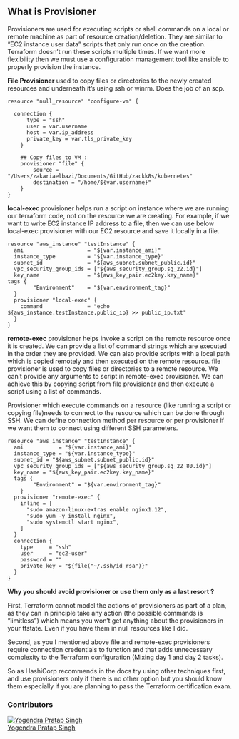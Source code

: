 ## What is Provisioner
Provisioners are used for executing scripts or shell commands on a local or remote machine as part of resource creation/deletion. They are similar to “EC2 instance user data” scripts that only run once on the creation. Terraform doesn’t run these scripts multiple times. If we want more flexibility then we must use a configuration management tool like ansible to properly provision the instance.

**File Provisioner** used to copy files or directories to the newly created resources and underneath it’s using ssh or winrm. Does the job of an scp.

```
resource "null_resource" "configure-vm" {

  connection {
      type = "ssh"
      user = var.username
      host = var.ip_address
      private_key = var.tls_private_key
    }

    ## Copy files to VM :
    provisioner "file" {
        source = "/Users/zakariaelbazi/Documents/GitHub/zackk8s/kubernetes"
        destination = "/home/${var.username}"
    }
}
```

**local-exec** provisioner helps run a script on instance where we are running our terraform code, not on the resource we are creating. For example, if we want to write EC2 instance IP address to a file, then we can use below local-exec provisioner with our EC2 resource and save it locally in a file.

```
resource "aws_instance" "testInstance" {
  ami                    = "${var.instance_ami}"
  instance_type          = "${var.instance_type}"
  subnet_id              = "${aws_subnet.subnet_public.id}"
  vpc_security_group_ids = ["${aws_security_group.sg_22.id}"]
  key_name               = "${aws_key_pair.ec2key.key_name}"
tags {
        "Environment"    = "${var.environment_tag}"
  }
  provisioner "local-exec" {
    command              = "echo ${aws_instance.testInstance.public_ip} >> public_ip.txt"
  }
}
```

**remote-exec** provisioner helps invoke a script on the remote resource once it is created. We can provide a list of command strings which are executed in the order they are provided. We can also provide scripts with a local path which is copied remotely and then executed on the remote resource. file provisioner is used to copy files or directories to a remote resource. We can’t provide any arguments to script in remote-exec provisioner. We can achieve this by copying script from file provisioner and then execute a script using a list of commands.

Provisioner which execute commands on a resource (like running a script or copying file)needs to connect to the resource which can be done through SSH. We can define connection method per resource or per provisioner if we want them to connect using different SSH parameters.

```
resource "aws_instance" "testInstance" {
  ami           = "${var.instance_ami}"
  instance_type = "${var.instance_type}"
  subnet_id = "${aws_subnet.subnet_public.id}"
  vpc_security_group_ids = ["${aws_security_group.sg_22_80.id}"]
  key_name = "${aws_key_pair.ec2key.key_name}"
  tags {
        "Environment" = "${var.environment_tag}"
    }
  provisioner "remote-exec" {
    inline = [
      "sudo amazon-linux-extras enable nginx1.12",
      "sudo yum -y install nginx",
      "sudo systemctl start nginx",
    ]
  }
  connection {
    type     = "ssh"
    user     = "ec2-user"
    password = ""
    private_key = "${file("~/.ssh/id_rsa")}"
  }
}
```

**Why you should avoid provisioner or use them only as a last resort ?**

First, Terraform cannot model the actions of provisioners as part of a plan, as they can in principle take any action (the possible commands is “limitless”) which means you won’t get anything about the provisioners in your tfstate. Even if you have them in null resources like I did.

Second, as you I mentioned above file and remote-exec provisioners require connection credentials to function and that adds unnecessary complexity to the Terraform configuration (Mixing day 1 and day 2 tasks).

So as HashiCorp recommends in the docs try using other techniques first, and use provisioners only if there is no other option but you should know them especially if you are planning to pass the Terraform certification exam.

### Contributors
[![Yogendra Pratap Singh][yogendra_avatar]][yogendra_homepage]<br/>[Yogendra Pratap Singh][yogendra_homepage] 

  [yogendra_homepage]: https://www.linkedin.com/in/yogendra-pratap-singh-41630716b/
  [yogendra_avatar]: https://img.cloudposse.com/75x75/https://github.com/PratapSingh13.png